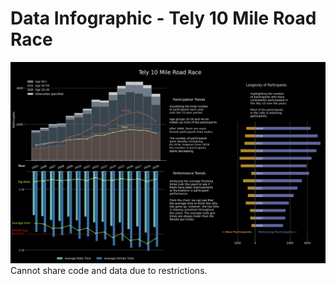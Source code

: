 # Data Infographic - Tely 10 Mile Road Race

![alt text](https://github.com/SoorajNair-001/Data-Infographic---Tely-10-Mile-Road-Race/blob/main/Tely10-Infographic.png?raw=true)
Cannot share code and data due to restrictions.

